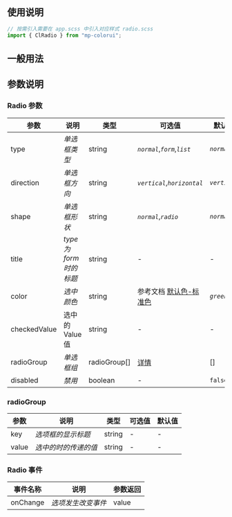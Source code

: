 ## 使用说明

```jsx
// 按需引入需要在 app.scss 中引入对应样式 radio.scss
import { ClRadio } from "mp-colorui";
```

## 一般用法

<CodeShow componentName='radio' />

## 参数说明

### Radio 参数

| 参数         | 说明                    | 类型         | 可选值                                                      | 默认值       |
| ------------ | ----------------------- | ------------ | ----------------------------------------------------------- | ------------ |
| type         | _单选框类型_            | string       | _`normal`_,_`form`_,_`list`_                                | _`normal`_   |
| direction    | _单选框方向_            | string       | _`vertical`_,_`horizontal`_                                 | _`vertical`_ |
| shape        | _单选框形状_            | string       | _`normal`_,_`radio`_                                        | _`normal`_   |
| title        | _type 为 form 时的标题_ | string       | -                                                           | -            |
| color        | _选中颜色_              | string       | 参考文档 [默认色-标准色](/mp-colorui-doc/home/color#标准色) | _`green`_    |
| checkedValue | 选中的 Value 值         | string       | -                                                           | -            |
| radioGroup   | _单选框组_              | radioGroup[] | [详情](/mp-colorui-doc/form/radio#radiogroup)               | []           |
| disabled     | _禁用_                  | boolean      | -                                                           | `false`      |

### radioGroup

| 参数  | 说明                 | 类型   | 可选值 | 默认值 |
| ----- | -------------------- | ------ | ------ | ------ |
| key   | _选项框的显示标题_   | string | -      | -      |
| value | _选中的时的传递的值_ | string | -      | -      |

### Radio 事件

| 事件名称 | 说明               | 参数返回 |
| -------- | ------------------ | -------- |
| onChange | _选项发生改变事件_ | value    |

<FloatPhone url="https://yinliangdream.github.io/mp-colorui-h5-demo/#/package/formPackage/radio/index" />
